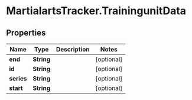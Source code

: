 # MartialartsTracker.TrainingunitData

## Properties
Name | Type | Description | Notes
------------ | ------------- | ------------- | -------------
**end** | **String** |  | [optional] 
**id** | **String** |  | [optional] 
**series** | **String** |  | [optional] 
**start** | **String** |  | [optional] 


